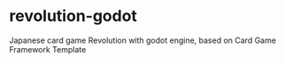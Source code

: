 # revolution-godot
Japanese card game Revolution with godot engine, based on Card Game Framework Template
